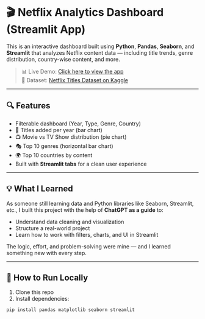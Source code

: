 # 🎬 Netflix Analytics Dashboard (Streamlit App)

This is an interactive dashboard built using **Python**, **Pandas**, **Seaborn**, and **Streamlit** that analyzes Netflix content data — including title trends, genre distribution, country-wise content, and more.

> 📊 Live Demo: [Click here to view the app](http://localhost:8501)  
> 📁 Dataset: [Netflix Titles Dataset on Kaggle](https://www.kaggle.com/datasets/shivamb/netflix-shows)

---

## 🔍 Features

- Filterable dashboard (Year, Type, Genre, Country)
- 📅 Titles added per year (bar chart)
- 📺 Movie vs TV Show distribution (pie chart)
- 🎭 Top 10 genres (horizontal bar chart)
- 🌍 Top 10 countries by content
- Built with **Streamlit tabs** for a clean user experience

---

## 💡 What I Learned

As someone still learning data and Python libraries like Seaborn, Streamlit, etc., I built this project with the help of **ChatGPT as a guide** to:
- Understand data cleaning and visualization
- Structure a real-world project
- Learn how to work with filters, charts, and UI in Streamlit

The logic, effort, and problem-solving were mine — and I learned something new with every step.

---

## 🚀 How to Run Locally

1. Clone this repo  
2. Install dependencies:

```bash
pip install pandas matplotlib seaborn streamlit
